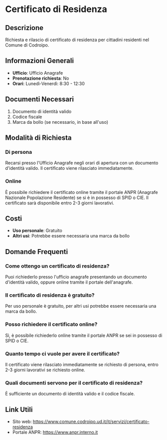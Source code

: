 # Certificato di Residenza

## Descrizione
Richiesta e rilascio di certificato di residenza per cittadini residenti nel Comune di Codroipo.

## Informazioni Generali
- **Ufficio**: Ufficio Anagrafe
- **Prenotazione richiesta**: No
- **Orari**: Lunedì-Venerdì: 8:30 - 12:30

## Documenti Necessari
1. Documento di identità valido
2. Codice fiscale
3. Marca da bollo (se necessario, in base all'uso)

## Modalità di Richiesta

### Di persona
Recarsi presso l'Ufficio Anagrafe negli orari di apertura con un documento d'identità valido. Il certificato viene rilasciato immediatamente.

### Online
È possibile richiedere il certificato online tramite il portale ANPR (Anagrafe Nazionale Popolazione Residente) se si è in possesso di SPID o CIE. Il certificato sarà disponibile entro 2-3 giorni lavorativi.

## Costi
- **Uso personale**: Gratuito
- **Altri usi**: Potrebbe essere necessaria una marca da bollo

## Domande Frequenti

### Come ottengo un certificato di residenza?
Puoi richiederlo presso l'ufficio anagrafe presentando un documento d'identità valido, oppure online tramite il portale dell'anagrafe.

### Il certificato di residenza è gratuito?
Per uso personale è gratuito, per altri usi potrebbe essere necessaria una marca da bollo.

### Posso richiedere il certificato online?
Sì, è possibile richiederlo online tramite il portale ANPR se sei in possesso di SPID o CIE.

### Quanto tempo ci vuole per avere il certificato?
Il certificato viene rilasciato immediatamente se richiesto di persona, entro 2-3 giorni lavorativi se richiesto online.

### Quali documenti servono per il certificato di residenza?
È sufficiente un documento di identità valido e il codice fiscale.

## Link Utili
- Sito web: https://www.comune.codroipo.ud.it/it/servizi/certificato-residenza
- Portale ANPR: https://www.anpr.interno.it
